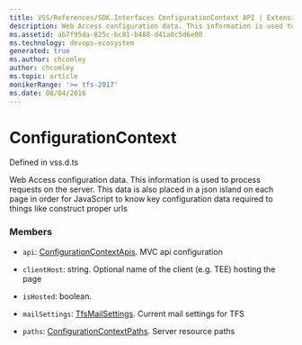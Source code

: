 ```yaml
---
title: VSS/References/SDK.Interfaces ConfigurationContext API | Extensions for Azure DevOps Services
description: Web Access configuration data. This information is used to process requests on the server.  This data is also placed in a json island on each page in order for JavaScript to know key configuration data required to things like construct proper urls
ms.assetid: ab7f95da-825c-bc81-b488-d41a0c5d6e00
ms.technology: devops-ecosystem
generated: true
ms.author: chcomley
author: chcomley
ms.topic: article
monikerRange: '>= tfs-2017'
ms.date: 08/04/2016
---
```


# ConfigurationContext

Defined in vss.d.ts


Web Access configuration data. This information is used to process requests on the server.  This data is also placed in a json island on each page in order for JavaScript to know key configuration data required to things like construct proper urls 

### Members

* `api`: [ConfigurationContextApis](../../../VSS/References/SDK_Interfaces/ConfigurationContextApis.md). MVC api configuration

* `clientHost`: string. Optional name of the client (e.g. TEE) hosting the page

* `isHosted`: boolean. 

* `mailSettings`: [TfsMailSettings](../../../VSS/References/SDK_Interfaces/TfsMailSettings.md). Current mail settings for TFS

* `paths`: [ConfigurationContextPaths](../../../VSS/References/SDK_Interfaces/ConfigurationContextPaths.md). Server resource paths

